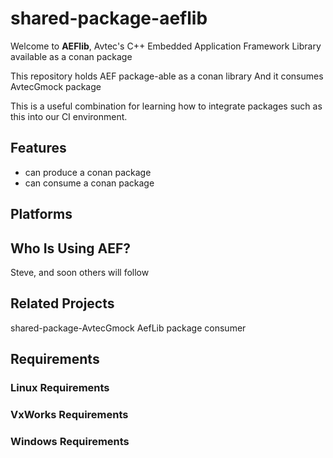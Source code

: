 # shared-package-aeflib

Welcome to **AEFlib**, Avtec's C++ Embedded Application Framework Library available as a conan package

This repository holds
AEF package-able as a conan library
And it consumes AvtecGmock package

This is a useful combination for learning how to integrate packages such as this into our CI environment.

## Features ##

  * can produce a conan package
  * can consume a conan package

## Platforms ##

## Who Is Using AEF? ##

Steve, and soon others will follow

## Related Projects ##

shared-package-AvtecGmock
AefLib package consumer

## Requirements ##

### Linux Requirements ###

### VxWorks Requirements ###

### Windows Requirements ###

